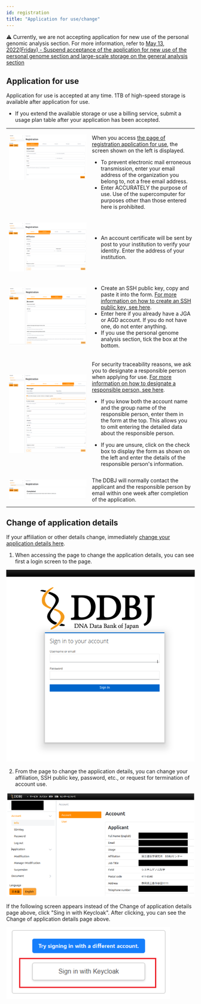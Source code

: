 ```yaml
---
id: registration
title: "Application for use/change"
---
```


&#x26A0;  Currently, we are not accepting application for new use of the personal genomic analysis section. For more information, refer to [May 13, 2022(Friday) - Suspend acceptance of the application for new use of the personal genome section and  large-scale storage on the general analysis section](/en/blog/2022-05-13-suspension-of-applications)

## Application for use

Application for use is accepted at any time. 1TB of high-speed storage is available after application for use.

- If you extend the available storage or use a billing service, submit a usage plan table after your application has been accepted.


<table>
<tr>
<td width="400" valign="top">

![](Registration_EN_1.png)

</td>
<td width="400" valign="top">

When you access [the page of registration application for use](https://sc-account.ddbj.nig.ac.jp/en/application/registration), the screen shown on the left is displayed.

- To prevent electronic mail erroneous transmission, enter your email address of the organization you belong to, not a free email address.
- Enter ACCURATELY the purpose of use. Use of the supercomputer for purposes other than those entered here is prohibited.
    


</td>
</tr>


<tr>
<td>

![](Registration_EN_2.png)

</td>
<td>

- An account certificate will be sent by post to your institution to verify your identity. Enter the address of your institution.

</td>
</tr>

<tr>
<td>

![](Registration_EN_3.png)

</td>
<td>

- Create an SSH public key, copy and paste it into the form.
[For more information on how to create an SSH public key, see here](ssh_keys).
- Enter here if you already have a JGA or AGD account.
If you do not have one, do not enter anything.
- If you use the personal genome analysis section, tick the box at the bottom.

</td>
</tr>

<tr>
<td>

![](Registration_EN_4.png)

</td>
<td>

For security traceability reasons, we ask you to designate a responsible person when applying for use.
[For more information on how to designate a responsible person, see here](/en/application/#the-responsible-person).

- If you know both the account name and the group name of the responsible person, enter them in the form at the top.
This allows you to omit entering the detailed data about the responsible person.

- If you are unsure, click on the check box to display the form as shown on the left and enter the details of the responsible person's information.


</td>
</tr>



<tr>
<td>

![](Registration_EN_5.png)

</td>
<td>
The DDBJ will normally contact the applicant and the responsible person by email within one week after completion of the application.
</td>
</tr>

</table>




## Change of application details


If your affiliation or other details change, immediately [change your application details here](https://sc-account.ddbj.nig.ac.jp/auth/realms/master/protocol/openid-connect/auth?client_id=sc&scope=openid&response_type=code&redirect_uri=https%3A%2F%2Fsc-account.ddbj.nig.ac.jp%2Fapi%2Fauth%2Fcallback%2Fkeycloak&state=6ygcuJParJ3i8ZlDMnKicXvW3MxkWp4t06IBKOVAbIE&code_challenge=hDLDfyOsqUc58Z-xzzz1g5ybLDycWgY7UV8e-qu1jd8&code_challenge_method=S256).


1. When accessing the page to change the application details, you can see first a login screen to the page.

![](Change_login.png)


2. From the page to change the application details, you can change your affiliation, SSH public key, password, etc., or request for termination of account use.

![](Change_App_EN.png)


If the following screen appears instead of the Change of application details page above, click "Sing in with Keycloak".
After clicking, you can see the Change of application details page above.

![](Keycload.png)
